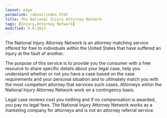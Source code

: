 ```yaml
---
layout: page
permalink: /about/index.html
title: The National Injury Attorney Network
tags: [Injury,Attorney Network]
modified: 9-9-2013
---
```


The National Injury Attorney Network is an attorney matching service offered for free to individuals within the United States that have suffered an injury at the fault of another.

The purpose of this service is to provide you the consumer with a free resource to share specific details about your legal case, help you understand whether or not you have a case based on the case requirements and your personal situation and to ultimately match you with the most competent attorney that services such cases.  Attorneys within the National Injury Attorney Network work on a contingency basis.

Legal case reviews cost you nothing and if no compensation is awarded, you pay no legal fees.  The National Injury Attorney Network works as a marketing company for attorneys and is not an attorney referral service.